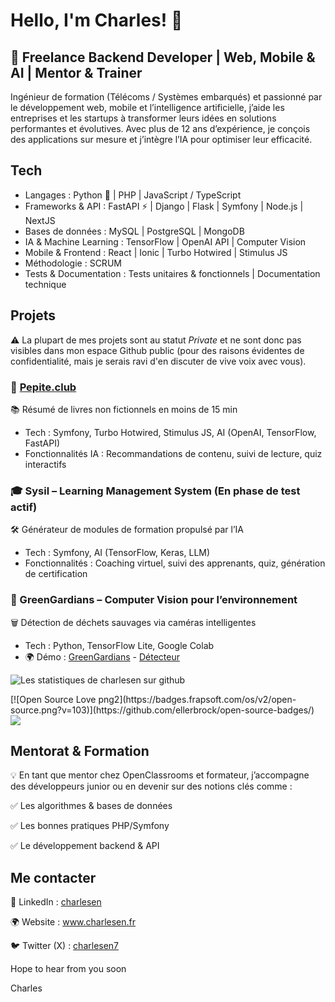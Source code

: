 # Hello, I'm Charles! 👋
## 🚀 Freelance Backend Developer | Web, Mobile & AI | Mentor & Trainer

<!--
**charlesen/charlesen** is a ✨ _special_ ✨ repository because its `README.md` (this file) appears on your GitHub profile.
-->

Ingénieur de formation (Télécoms / Systèmes embarqués) et passionné par le développement web, mobile et l’intelligence artificielle, j’aide les entreprises et les startups à transformer leurs idées en solutions performantes et évolutives. Avec plus de 12 ans d’expérience, je conçois des applications sur mesure et j’intègre l’IA pour optimiser leur efficacité.

## Tech
- Langages : Python 🐍 | PHP | JavaScript / TypeScript
- Frameworks & API : FastAPI ⚡ | Django | Flask | Symfony | Node.js | NextJS
- Bases de données : MySQL | PostgreSQL | MongoDB
- IA & Machine Learning : TensorFlow | OpenAI API | Computer Vision
- Mobile & Frontend : React | Ionic | Turbo Hotwired | Stimulus JS
- Méthodologie : SCRUM
- Tests & Documentation : Tests unitaires & fonctionnels | Documentation technique

## Projets

⚠️ La plupart de mes projets sont au statut _Private_ et ne sont donc pas visibles dans mon espace Github public (pour des raisons évidentes de confidentialité, mais je serais ravi d'en discuter de vive voix avec vous).

### 🧠 [Pepite.club](www.pepite.club)
📚 Résumé de livres non fictionnels en moins de 15 min

- Tech : Symfony, Turbo Hotwired, Stimulus JS, AI (OpenAI, TensorFlow, FastAPI)
- Fonctionnalités IA : Recommandations de contenu, suivi de lecture, quiz interactifs

### 🎓 Sysil – Learning Management System (En phase de test actif)
🛠️ Générateur de modules de formation propulsé par l’IA

- Tech : Symfony, AI (TensorFlow, Keras, LLM)
- Fonctionnalités : Coaching virtuel, suivi des apprenants, quiz, génération de certification

### 🌱 GreenGardians – Computer Vision pour l’environnement

🗑️ Détection de déchets sauvages via caméras intelligentes

- Tech : Python, TensorFlow Lite, Google Colab
- 🌍 Démo : [GreenGardians](https://vp.edounze.com/) - [Détecteur](https://vp-server-v2.edounze.com/)

![Les statistiques de charlesen sur github](https://github-readme-stats.vercel.app/api?username=charlesen&show_icons=true)

<p> 
[![Open Source Love png2](https://badges.frapsoft.com/os/v2/open-source.png?v=103)](https://github.com/ellerbrock/open-source-badges/)
<img src="https://visitor-badge.glitch.me/badge?page_id=charlesen.visitor-badge"/> 
</p>

## Mentorat & Formation
💡 En tant que mentor chez OpenClassrooms et formateur, j’accompagne des développeurs junior ou en devenir sur des notions clés comme :

✅ Les algorithmes & bases de données

✅ Les bonnes pratiques PHP/Symfony

✅ Le développement backend & API

## Me contacter

💼 LinkedIn : [charlesen](https://www.linkedin.com/in/charlesen/)

🌍 Website : www.charlesen.fr

🐦 Twitter (X) : [charlesen7](https://x.com/charlesen7)

Hope to hear from you soon

Charles
